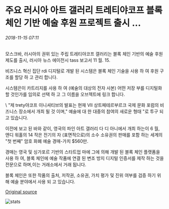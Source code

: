 # 주요 러시아 아트 갤러리 트레티야코프 블록 체인 기반 예술 후원 프로젝트 출시 ...

###### 2018-11-15 07:11

모스크바, 러시아의 권위 있는 주립 트레티야코프 갤러리는 블록 체인 기반의 예술 후원 제도를 출시, 러시아 뉴스 에이전시 tass 보고서 11 월. 15.

비즈니스 혁신 집단 rdi 디지털로 개발 된 시스템은 블록 체인 기술을 사용 하 여 후원 구조를 할당 하 고 관리 합니다.

시스템은이 카트리지를 사용 하 여 (예술의 대상의 전자 사본) 어떤 저장 부를 디지털화 할 것인가를 임의로 선택 하 고 그 이름을 오브젝트에 링크 합니다.

\ "제 trety야코프 이니셔티브의 발표는 현재 VII 상트페테르부르크 국제 문화 포럼의 비즈니스 장소에서 개최 될 것 이며," 예술에 대 한 대중의 참여의 새로운 형태 "로 투구 되 고 있습니다.

이전에 보고 된 바와 같이, 영국의 파인 아트 갤러리 다 디 아니에서 개최 하는이 6 월, 앤디 워홀의 14 작은 전기의 자 (표면적으로)의 소수 소유권의 판매를 포함 하는 세계의 "첫 번째" 암호 화폐 예술 경매-가치 $560만.

경매는 영국 및 싱가포르 기반의 스타트업 마에 그에 의해 개발 된 블록 체인 플랫폼을 사용 하 여, 블록 체인에 예술 작품에 연결 된 변조 방지 디지털 인증서를 제작 하는 것을 전문으로 하며,이는 거래소에서 거래 됩니다.

블록 체인은 또한 작품의 출처, 저작권, 소유권, 가치 평가 및 진위 여부를 검증 하기 위해 예술 분야에서 사용 되 고 있습니다.

[Original source](https://cointelegraph.com/news/major-russian-art-gallery-tretyakov-launches-blockchain-based-art-patronage-project)

![stats](https://c.statcounter.com/11760860/0/a89fa40b/1/ "stats")